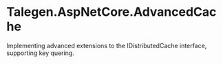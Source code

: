 # Talegen.AspNetCore.AdvancedCache
Implementing advanced extensions to the IDistributedCache interface, supporting key quering.
